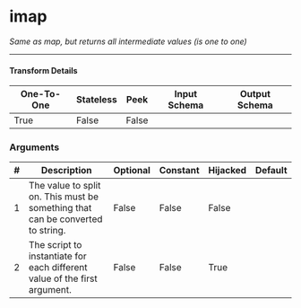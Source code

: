 # imap
*Same as map, but returns all intermediate values (is one to one)*



---

#### Transform Details
<table class='pipescriptargs'><thead><tr><th>One-To-One</th><th>Stateless</th><th>Peek</th><th>Input Schema</th><th>Output Schema</th></tr></thead><tr><td>True</td><td>False</td><td>False</td><td></td><td></td></tr></table>

### Arguments
<table class='pipescriptargs'><thead><tr><th>#</th><th>Description</th><th>Optional</th><th>Constant</th><th>Hijacked</th><th>Default</th></tr></thead><tr><td>1</td><td>The value to split on. This must be something that can be converted to string.</td><td>False</td><td>False</td><td>False</td><td></td></tr><tr><td>2</td><td>The script to instantiate for each different value of the first argument.</td><td>False</td><td>False</td><td>True</td><td></td></tr></table>
